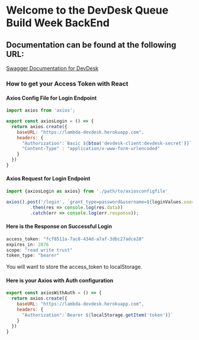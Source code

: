 # Welcome to the DevDesk Queue Build Week BackEnd

## Documentation can be found at the following URL:

[Swagger Documentation for DevDesk](https://lambda-devdesk.herokuapp.com/swagger-ui.html)

### How to get your Access Token with React

#### Axios Config File for Login Endpoint

```js
import axios from 'axios';

export const axiosLogin = () => {
  return axios.create({
    baseURL: "https://lambda-devdesk.herokuapp.com",
    headers: {
      "Authorization":`Basic ${btoa('devdesk-client:devdesk-secret')}`,
      "Content-Type" : "application/x-www-form-urlencoded"
    }
  })
}
```

#### Axios Request for Login Endpoint
```js
import {axiosLogin as axios} from './path/to/axiosconfigfile'

axios().post('/login', `grant_type=password&username=${loginValues.username}&password=${loginValues.password}`)
         .then(res => console.log(res.data))
         .catch(err => console.log(err.response));
```

#### Here is the Response on Successful Login
```js
access_token: "fcf8511a-7ac8-434d-a7af-3dbc27adce28"
expires_in: 2876
scope: "read write trust"
token_type: "bearer"
```

You will want to store the access_token to localStorage.

#### Here is your Axios with Auth configuration
```js
export const axiosWithAuth = () => {
  return axios.create({
    baseURL: "https://lambda-devdesk.herokuapp.com",
    headers: {
      "Authorization":`Bearer ${localStorage.getItem('token')}`
    }
  })
}
```